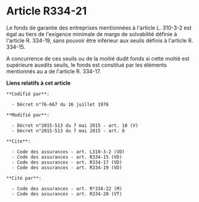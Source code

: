 # Article R334-21

Le fonds de garantie des entreprises mentionnées à l'article L. 310-3-2 est égal au tiers de l'exigence minimale de marge de
solvabilité définie à l'article R. 334-19, sans pouvoir être inférieur aux seuils définis à l'article R. 334-15. 

A concurrence de ces seuils ou de la moitié dudit fonds si cette moitié est supérieure auxdits seuils, le fonds est constitué
par les éléments mentionnés au a de l'article R. 334-17.

**Liens relatifs à cet article**

	**Codifié par**:

	  - Décret n°76-667 du 16 juillet 1976

	**Modifié par**:

	  - Décret n°2015-513 du 7 mai 2015 - art. 10 (V)
	  - Décret n°2015-513 du 7 mai 2015 - art. 8

	**Cite**:

	  - Code des assurances - art. L310-3-2 (VD)
	  - Code des assurances - art. R334-15 (VD)
	  - Code des assurances - art. R334-17 (VD)
	  - Code des assurances - art. R334-19 (VD)

	**Cité par**:

	  - Code des assurances - art. R*334-22 (M)
	  - Code des assurances - art. R334-20 (VT)
